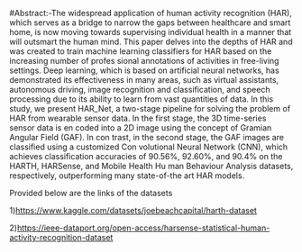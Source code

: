 #Abstract:-The widespread application of human activity recognition (HAR), which  serves as a bridge to narrow the gaps between healthcare and smart home, is now  moving towards supervising individual health in a manner that will outsmart the  human mind. This paper delves into the depths of HAR and was created to train  machine learning classifiers for HAR based on the increasing number of profes 
sional annotations of activities in free-living settings. Deep learning, which is based  on artificial neural networks, has demonstrated its effectiveness in many areas, such  as virtual assistants, autonomous driving, image recognition and classification, and  speech processing due to its ability to learn from vast quantities of data. In this  study, we present HAR_Net, a two-stage pipeline for solving the problem of HAR  from wearable sensor data. In the first stage, the 3D time-series sensor data is en 
coded into a 2D image using the concept of Gramian Angular Field (GAF). In con trast, in the second stage, the GAF images are classified using a customized Con volutional Neural Network (CNN), which achieves classification accuracies of  90.56%, 92.60%, and 90.4% on the HARTH, HARSense, and Mobile Health Hu man Behaviour Analysis datasets, respectively, outperforming many state-of-the art HAR models.

Provided below are the links of the datasets

1)https://www.kaggle.com/datasets/joebeachcapital/harth-dataset

2)https://ieee-dataport.org/open-access/harsense-statistical-human-activity-recognition-dataset

